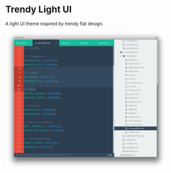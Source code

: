 # Trendy Light UI

A light UI theme inspired by trendy flat design.

![Screenshot](/screenshot.png?raw=true)
